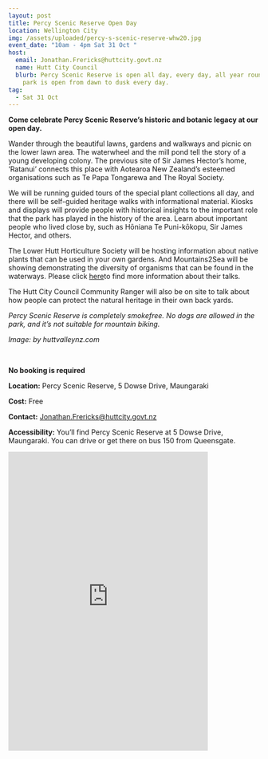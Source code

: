 ```yaml
---
layout: post
title: Percy Scenic Reserve Open Day
location: Wellington City
img: /assets/uploaded/percy-s-scenic-reserve-whw20.jpg
event_date: "10am - 4pm Sat 31 Oct "
host:
  email: Jonathan.Frericks@huttcity.govt.nz
  name: Hutt City Council
  blurb: Percy Scenic Reserve is open all day, every day, all year round. The car
    park is open from dawn to dusk every day.
tag:
  - Sat 31 Oct
---
```

**Come celebrate Percy Scenic Reserve’s historic and botanic legacy at our open day.** 

Wander through the beautiful lawns, gardens and walkways and picnic on the lower lawn area. The waterwheel and the mill pond tell the story of a young developing colony. The previous site of Sir James Hector’s home, ‘Ratanui’ connects this place with Aotearoa New Zealand’s esteemed organisations such as Te Papa Tongarewa and The Royal Society. 

We will be running guided tours of the special plant collections all day, and there will be self-guided heritage walks with informational material.  Kiosks and displays will provide people with historical insights to the important role that the park has played in the history of the area. Learn about important people who lived close by, such as Hōniana Te Puni-kōkopu, Sir James Hector, and others. 

The Lower Hutt Horticulture Society will be hosting information about native plants that can be used in your own gardens. And Mountains2Sea will be showing demonstrating the diversity of organisms that can be found in the waterways. Please click [here](http://mountainstoseawellington.org/events/)to find more information about their talks. 

The Hutt City Council Community Ranger will also be on site to talk about how people can protect the natural heritage in their own back yards.

*Percy Scenic Reserve is completely smokefree. No dogs are allowed in the park, and it’s not suitable for mountain biking.*

*Image: by huttvalleynz.com*

<!--EndFragment-->

<br>

**No booking is required**

**Location:** Percy Scenic Reserve, 5 Dowse Drive, Maungaraki

**Cost:** Free

**Contact:** Jonathan.Frericks@huttcity.govt.nz

**Accessibility:** You’ll find Percy Scenic Reserve at 5 Dowse Drive, Maungaraki. You can drive or get there on bus 150 from Queensgate.



<iframe src="https://www.facebook.com/plugins/page.php?href=https%3A%2F%2Fwww.facebook.com%2Fhorticulturehutt%2F&tabs=timeline&width=400&height=600&small_header=false&adapt_container_width=true&hide_cover=false&show_facepile=true&appId" width="400" height="600" style="border:none;overflow:hidden" scrolling="no" frameborder="0" allowTransparency="true" allow="encrypted-media"></iframe>